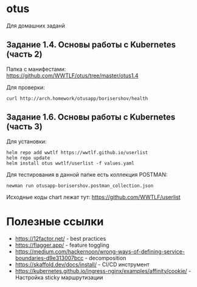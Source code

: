# otus
Для домашних заданй
## Задание 1.4. Основы работы с Kubernetes (часть 2)
Папка с манифестами: https://github.com/WWTLF/otus/tree/master/otus1.4

Для проверки:
```
curl http://arch.homework/otusapp/borisershov/health
```

## Задание 1.6. Основы работы с Kubernetes (часть 3)
Для установки:
```
helm repo add wwtlf https://wwtlf.github.io/userlist
helm repo update
helm install otus wwtlf/userlist -f values.yaml  
```

Для тестирования в данной папке есть коллекция POSTMAN:
```
newman run otusapp-borisershov.postman_collection.json
```

Исходные коды chart лежат тут: https://github.com/WWTLF/userlist


# Полезные ссылки
- https://12factor.net/ -  best practices
- https://flagger.app/ - feature toggling
- https://medium.com/hackernoon/wrong-ways-of-defining-service-boundaries-d9e313007bcc - decomposition
- https://skaffold.dev/docs/install/ - CI/CD инструмент
- https://kubernetes.github.io/ingress-nginx/examples/affinity/cookie/ - Настройка sticky маршрутизации
